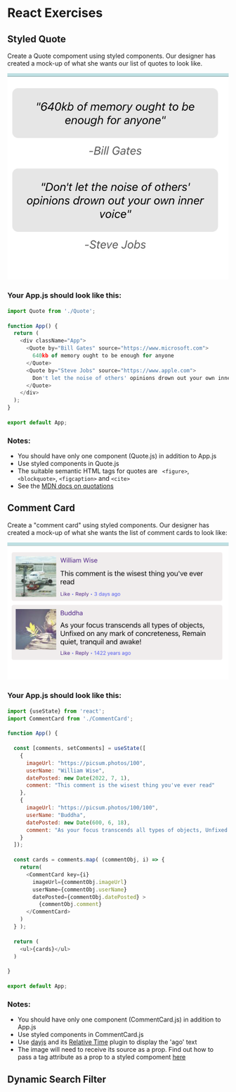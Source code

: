 # React Exercises

## Styled Quote

Create a Quote compoment using styled components. Our designer has created a mock-up of what she wants our list of quotes to look like. 

![Quote](./images/styled-quote.png)

### Your App.js should look like this:

```js
import Quote from './Quote'; 

function App() {
  return (
    <div className="App">
      <Quote by="Bill Gates" source="https://www.microsoft.com">
        640kb of memory ought to be enough for anyone
      </Quote>
      <Quote by="Steve Jobs" source="https://www.apple.com">
        Don't let the noise of others' opinions drown out your own inner voice
      </Quote>
    </div>
  );
}

export default App;
```

### Notes:

- You should have only one component (Quote.js) in addition to App.js
- Use styled components in Quote.js
- The suitable semantic HTML tags for quotes are ` <figure>`, `<blockquote>`, `<figcaption>` and `<cite>`
- See the <a href="https://developer.mozilla.org/en-US/docs/Web/HTML/Element/figure#quotations">MDN docs on quotations</a>


## Comment Card

Create a "comment card" using styled components. Our designer has created a mock-up of what she wants the list of comment cards to look like:

![Comment Card](./images/comment-card.png)

### Your App.js should look like this:

```js
import {useState} from 'react';
import CommentCard from './CommentCard';

function App() {

  const [comments, setComments] = useState([
    {
      imageUrl: "https://picsum.photos/100", 
      userName: "William Wise", 
      datePosted: new Date(2022, 7, 1), 
      comment: "This comment is the wisest thing you've ever read" 
    },
    {
      imageUrl: "https://picsum.photos/100/100", 
      userName: "Buddha", 
      datePosted: new Date(600, 6, 18), 
      comment: "As your focus transcends all types of objects, Unfixed on any mark of concreteness, Remain quiet, tranquil and awake!" 
    }
  ]);

  const cards = comments.map( (commentObj, i) => {
    return( 
      <CommentCard key={i}
        imageUrl={commentObj.imageUrl}
        userName={commentObj.userName} 
        datePosted={commentObj.datePosted} >
          {commentObj.comment}
      </CommentCard>
    )
  } );

  return (
    <ul>{cards}</ul>
  )

}

export default App;

```

### Notes:

- You should have only one component (CommentCard.js) in addition to App.js
- Use styled components in CommentCard.js
- Use <a href="https://day.js.org/">dayjs</a> and its <a href="https://day.js.org/docs/en/plugin/relative-time">Relative Time</a> plugin to display the 'ago' text
- The image will need to receive its source as a prop. Find out how to pass a tag attribute as a prop to a styled compoment <a href="https://styled-components.com/docs/faqs#when-to-use-attrs">here</a>



## Dynamic Search Filter

## 

